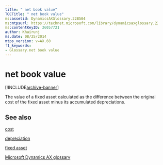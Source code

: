 ```yaml
---
title: " net book value"
TOCTitle: " net book value"
ms:assetid: DynamicsAXGlossary.228504
ms:mtpsurl: https://technet.microsoft.com/library/dynamicsaxglossary.228504(v=AX.60)
ms:contentKeyID: 36057721
author: Khairunj
ms.date: 08/25/2014
mtps_version: v=AX.60
f1_keywords:
- Glossary.net book value
---
```


# net book value


[!INCLUDE[archive-banner](includes/archive-banner.md)]

The value of a fixed asset calculated as the difference between the original cost of the fixed asset minus its accumulated depreciations.

## See also

[cost](cost.md)

[depreciation](depreciation.md)

[fixed asset](fixed-asset.md)

[Microsoft Dynamics AX glossary](glossary/microsoft-dynamics-ax-glossary.md)

  


